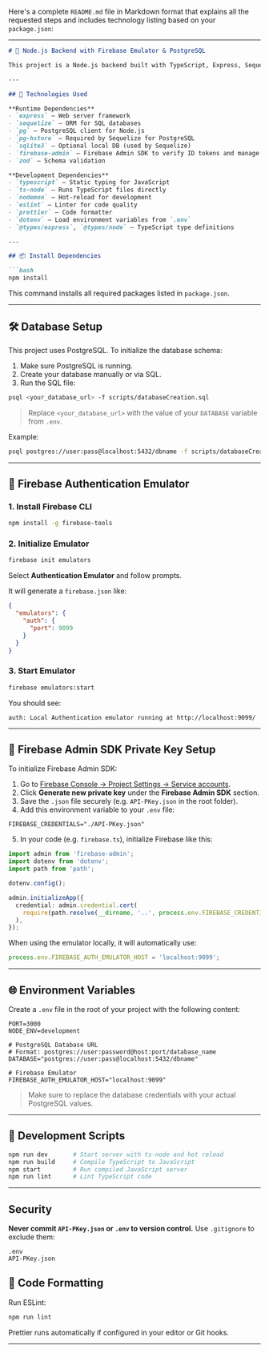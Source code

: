 Here's a complete `README.md` file in Markdown format that explains all the requested steps and includes technology listing based on your `package.json`:

---

````md
# 🚀 Node.js Backend with Firebase Emulator & PostgreSQL

This project is a Node.js backend built with TypeScript, Express, Sequelize, and Firebase Authentication Emulator for local development and testing.

---

## 🧰 Technologies Used

**Runtime Dependencies**
- `express` — Web server framework
- `sequelize` — ORM for SQL databases
- `pg` — PostgreSQL client for Node.js
- `pg-hstore` — Required by Sequelize for PostgreSQL
- `sqlite3` — Optional local DB (used by Sequelize)
- `firebase-admin` — Firebase Admin SDK to verify ID tokens and manage users
- `zod` — Schema validation

**Development Dependencies**
- `typescript` — Static typing for JavaScript
- `ts-node` — Runs TypeScript files directly
- `nodemon` — Hot-reload for development
- `eslint` — Linter for code quality
- `prettier` — Code formatter
- `dotenv` — Load environment variables from `.env`
- `@types/express`, `@types/node` — TypeScript type definitions

---

## 📦 Install Dependencies

```bash
npm install
````

This command installs all required packages listed in `package.json`.

---

## 🛠️ Database Setup

This project uses PostgreSQL. To initialize the database schema:

1. Make sure PostgreSQL is running.
2. Create your database manually or via SQL.
3. Run the SQL file:

```bash
psql <your_database_url> -f scripts/databaseCreation.sql
```

> Replace `<your_database_url>` with the value of your `DATABASE` variable from `.env`.

Example:

```bash
psql postgres://user:pass@localhost:5432/dbname -f scripts/databaseCreation.sql
```

---

## 🔐 Firebase Authentication Emulator

### 1. Install Firebase CLI

```bash
npm install -g firebase-tools
```

### 2. Initialize Emulator

```bash
firebase init emulators
```

Select **Authentication Emulator** and follow prompts.

It will generate a `firebase.json` like:

```json
{
  "emulators": {
    "auth": {
      "port": 9099
    }
  }
}
```

### 3. Start Emulator

```bash
firebase emulators:start
```

You should see:

```
auth: Local Authentication emulator running at http://localhost:9099/
```

---

## 🔑 Firebase Admin SDK Private Key Setup

To initialize Firebase Admin SDK:

1. Go to [Firebase Console → Project Settings → Service accounts](https://console.firebase.google.com/).
2. Click **Generate new private key** under the **Firebase Admin SDK** section.
3. Save the `.json` file securely (e.g. `API-PKey.json` in the root folder).
4. Add this environment variable to your `.env` file:

```env
FIREBASE_CREDENTIALS="./API-PKey.json"
```

5. In your code (e.g. `firebase.ts`), initialize Firebase like this:

```ts
import admin from 'firebase-admin';
import dotenv from 'dotenv';
import path from 'path';

dotenv.config();

admin.initializeApp({
  credential: admin.credential.cert(
    require(path.resolve(__dirname, '..', process.env.FIREBASE_CREDENTIALS || ''))
  ),
});
```

When using the emulator locally, it will automatically use:

```ts
process.env.FIREBASE_AUTH_EMULATOR_HOST = 'localhost:9099';
```

---

## 🌐 Environment Variables

Create a `.env` file in the root of your project with the following content:

```env
PORT=3000
NODE_ENV=development

# PostgreSQL Database URL
# Format: postgres://user:password@host:port/database_name
DATABASE="postgres://user:pass@localhost:5432/dbname"

# Firebase Emulator
FIREBASE_AUTH_EMULATOR_HOST="localhost:9099"
```

> Make sure to replace the database credentials with your actual PostgreSQL values.

---

## 🧪 Development Scripts

```bash
npm run dev       # Start server with ts-node and hot reload
npm run build     # Compile TypeScript to JavaScript
npm start         # Run compiled JavaScript server
npm run lint      # Lint TypeScript code
```

---

## Security

**Never commit `API-PKey.json` or `.env` to version control.**
Use `.gitignore` to exclude them:

```
.env
API-PKey.json
```

## 🧼 Code Formatting

Run ESLint:

```bash
npm run lint
```

Prettier runs automatically if configured in your editor or Git hooks.

---